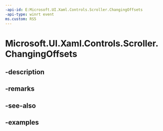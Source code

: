 ```yaml
---
-api-id: E:Microsoft.UI.Xaml.Controls.Scroller.ChangingOffsets
-api-type: winrt event
ms.custom: RS5
---
```


<!-- Event syntax.
public event TypedEventHandler ChangingOffsets<Scroller, ScrollerChangingOffsetsEventArgs>
-->

# Microsoft.UI.Xaml.Controls.Scroller.ChangingOffsets

## -description

## -remarks

## -see-also

## -examples

